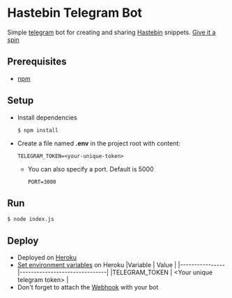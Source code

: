 # Hastebin Telegram Bot
Simple [telegram](https://telegram.org/) bot for creating and sharing [Hastebin](https://github.com/seejohnrun/haste-server) snippets. [Give it a spin](https://telegram.me/hastebin_tsnaik_bot)
## Prerequisites
- [npm](https://www.npmjs.com/get-npm)

## Setup
- Install dependencies
  ```shell script
  $ npm install
  ```
- Create a file named **.env** in the project root with content:
  ```
  TELEGRAM_TOKEN=<your-unique-token>
  ```
  - You can also specify a port. Default is 5000
    ```
    PORT=3000
    ```

## Run
```shell script
$ node index.js
```

## Deploy
- Deployed on [Heroku](https://www.heroku.com/)
- [Set environment variables](https://devcenter.heroku.com/articles/config-vars) on Heroku
  |Variable        | Value                         |
  |----------------|-------------------------------|
  |TELEGRAM_TOKEN  | \<Your unique telegram token> |
- Don't forget to attach the [Webhook](https://core.telegram.org/bots/api#getting-updates) with your bot
